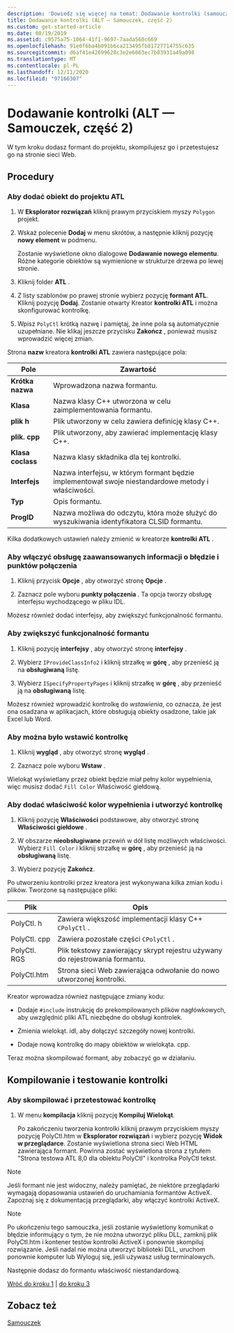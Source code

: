 ```yaml
---
description: 'Dowiedz się więcej na temat: Dodawanie kontrolki (samouczek ATL, część 2)'
title: Dodawanie kontrolki (ALT — Samouczek, część 2)
ms.custom: get-started-article
ms.date: 08/19/2019
ms.assetid: c9575a75-1064-41f1-9697-7aada560c669
ms.openlocfilehash: 91e0f6ba4b091b6ca213495fb81727714755c635
ms.sourcegitcommit: d6af41e42699628c3e2e6063ec7b03931a49a098
ms.translationtype: MT
ms.contentlocale: pl-PL
ms.lasthandoff: 12/11/2020
ms.locfileid: "97166307"
---
```

# <a name="adding-a-control-atl-tutorial-part-2"></a>Dodawanie kontrolki (ALT — Samouczek, część 2)

W tym kroku dodasz formant do projektu, skompilujesz go i przetestujesz go na stronie sieci Web.

## <a name="procedures"></a>Procedury

### <a name="to-add-an-object-to-an-atl-project"></a>Aby dodać obiekt do projektu ATL

1. W **Eksplorator rozwiązań** kliknij prawym przyciskiem myszy `Polygon` projekt.

1. Wskaż polecenie **Dodaj** w menu skrótów, a następnie kliknij pozycję **nowy element** w podmenu.

    Zostanie wyświetlone okno dialogowe **Dodawanie nowego elementu**. Różne kategorie obiektów są wymienione w strukturze drzewa po lewej stronie.

1. Kliknij folder **ATL** .

1. Z listy szablonów po prawej stronie wybierz pozycję **formant ATL**. Kliknij pozycję **Dodaj**. Zostanie otwarty Kreator **kontrolki ATL** i można skonfigurować kontrolkę.

1. Wpisz `PolyCtl` krótką nazwę i pamiętaj, że inne pola są automatycznie uzupełniane. Nie klikaj jeszcze przycisku **Zakończ** , ponieważ musisz wprowadzić więcej zmian.

Strona **nazw** kreatora **kontrolki ATL** zawiera następujące pola:

|Pole|Zawartość|
|-----------|--------------|
|**Krótka nazwa**|Wprowadzona nazwa formantu.|
|**Klasa**|Nazwa klasy C++ utworzona w celu zaimplementowania formantu.|
|**plik h**|Plik utworzony w celu zawiera definicję klasy C++.|
|**plik. cpp**|Plik utworzony, aby zawierać implementację klasy C++.|
|**Klasa coclass**|Nazwa klasy składnika dla tej kontrolki.|
|**Interfejs**|Nazwa interfejsu, w którym formant będzie implementował swoje niestandardowe metody i właściwości.|
|**Typ**|Opis formantu.|
|**ProgID**|Nazwa możliwa do odczytu, która może służyć do wyszukiwania identyfikatora CLSID formantu.|

Kilka dodatkowych ustawień należy zmienić w kreatorze **kontrolki ATL** .

### <a name="to-enable-support-for-rich-error-information-and-connection-points"></a>Aby włączyć obsługę zaawansowanych informacji o błędzie i punktów połączenia

1. Kliknij przycisk **Opcje** , aby otworzyć stronę **Opcje** .

1. Zaznacz pole wyboru **punkty połączenia** . Ta opcja tworzy obsługę interfejsu wychodzącego w pliku IDL.

Możesz również dodać interfejsy, aby zwiększyć funkcjonalność formantu.

### <a name="to-extend-the-controls-functionality"></a>Aby zwiększyć funkcjonalność formantu

1. Kliknij pozycję **interfejsy** , aby otworzyć stronę **interfejsy** .

1. Wybierz `IProvideClassInfo2` i kliknij strzałkę w **górę** , aby przenieść ją na **obsługiwaną** listę.

1. Wybierz `ISpecifyPropertyPages` i kliknij strzałkę w **górę** , aby przenieść ją na **obsługiwaną** listę.

Możesz również wprowadzić kontrolkę do *wstawienia*, co oznacza, że jest ona osadzana w aplikacjach, które obsługują obiekty osadzone, takie jak Excel lub Word.

### <a name="to-make-the-control-insertable"></a>Aby można było wstawić kontrolkę

1. Kliknij **wygląd** , aby otworzyć stronę **wygląd** .

1. Zaznacz pole wyboru **Wstaw** .

Wielokąt wyświetlany przez obiekt będzie miał pełny kolor wypełnienia, więc musisz dodać `Fill Color` Właściwość giełdową.

### <a name="to-add-a-fill-color-stock-property-and-create-the-control"></a>Aby dodać właściwość kolor wypełnienia i utworzyć kontrolkę

1. Kliknij pozycję **Właściwości** podstawowe, aby otworzyć stronę **Właściwości giełdowe** .

1. W obszarze **nieobsługiwane** przewiń w dół listę możliwych właściwości. Wybierz `Fill Color` i kliknij strzałkę w **górę** , aby przenieść ją na **obsługiwaną** listę.

1. Wybierz pozycję **Zakończ**.

Po utworzeniu kontrolki przez kreatora jest wykonywana kilka zmian kodu i plików. Tworzone są następujące pliki:

|Plik|Opis|
|----------|-----------------|
|PolyCtl. h|Zawiera większość implementacji klasy C++ `CPolyCtl` .|
|PolyCtl. cpp|Zawiera pozostałe części `CPolyCtl` .|
|PolyCtl. RGS|Plik tekstowy zawierający skrypt rejestru używany do rejestrowania formantu.|
|PolyCtl.htm|Strona sieci Web zawierająca odwołanie do nowo utworzonej kontrolki.|

Kreator wprowadza również następujące zmiany kodu:

- Dodaje `#include` instrukcję do prekompilowanych plików nagłówkowych, aby uwzględnić pliki ATL niezbędne do obsługi kontrolek.

- Zmienia wielokąt. idl, aby dołączyć szczegóły nowej kontrolki.

- Dodaje nową kontrolkę do mapy obiektów w wielokąta. cpp.

Teraz można skompilować formant, aby zobaczyć go w działaniu.

## <a name="building-and-testing-the-control"></a>Kompilowanie i testowanie kontrolki

### <a name="to-build-and-test-the-control"></a>Aby skompilować i przetestować kontrolkę

1. W menu **kompilacja** kliknij pozycję **Kompiluj Wielokąt**.

    Po zakończeniu tworzenia kontrolki kliknij prawym przyciskiem myszy pozycję PolyCtl.htm w **Eksplorator rozwiązań** i wybierz pozycję **Widok w przeglądarce**. Zostanie wyświetlona strona sieci Web HTML zawierająca formant. Powinna zostać wyświetlona strona z tytułem "Strona testowa ATL 8,0 dla obiektu PolyCtl" i kontrolka PolyCtl tekst.

> [!NOTE]
> Jeśli formant nie jest widoczny, należy pamiętać, że niektóre przeglądarki wymagają dopasowania ustawień do uruchamiania formantów ActiveX. Zapoznaj się z dokumentacją przeglądarki, aby włączyć kontrolki ActiveX.

> [!NOTE]
> Po ukończeniu tego samouczka, jeśli zostanie wyświetlony komunikat o błędzie informujący o tym, że nie można utworzyć pliku DLL, zamknij plik PolyCtl.htm i kontener testów kontrolki ActiveX i ponownie skompiluj rozwiązanie. Jeśli nadal nie można utworzyć biblioteki DLL, uruchom ponownie komputer lub Wyloguj się, jeśli używasz usług terminalowych.

Następnie dodasz do formantu właściwość niestandardową.

[Wróć do kroku 1](../atl/creating-the-project-atl-tutorial-part-1.md) &#124; [do kroku 3](../atl/adding-a-property-to-the-control-atl-tutorial-part-3.md)

## <a name="see-also"></a>Zobacz też

[Samouczek](../atl/active-template-library-atl-tutorial.md)
